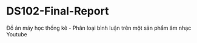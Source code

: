 # DS102-Final-Report
Đồ án máy học thống kê - Phân loại bình luận trên một sản phẩm âm nhạc Youtube
